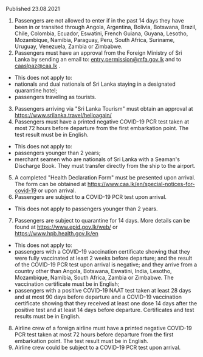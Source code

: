 Published 23.08.2021
1. Passengers are not allowed to enter if in the past 14 days they have been in or transited through Angola, Argentina, Bolivia, Botswana, Brazil, Chile, Colombia, Ecuador, Eswatini, French Guiana, Guyana, Lesotho, Mozambique, Namibia, Paraguay, Peru, South Africa, Suriname, Uruguay, Venezuela, Zambia or Zimbabwe.
2. Passengers must have an approval from the Foreign Ministry of Sri Lanka by sending an email to: <a href="mailto:entry.permission@mfa.gov.lk">entry.permission@mfa.gov.lk</a> and to <a href="mailto:caaslpaz@caa.lk">caaslpaz@caa.lk</a> .
- This does not apply to:
- nationals and dual nationals of Sri Lanka staying in a designated quarantine hotel;
- passengers traveling as tourists.
3. Passengers arriving via "Sri Lanka Tourism" must obtain an approval at <a href="https://www.srilanka.travel/helloagain/">https://www.srilanka.travel/helloagain/</a> 
4. Passengers must have a printed negative COVID-19 PCR test taken at most 72 hours before departure from the first embarkation point. The test result must be in English.
- This does not apply to:
- passengers younger than 2 years;
- merchant seamen who are nationals of Sri Lanka with a Seaman's Discharge Book. They must transfer directly from the ship to the airport.
5. A completed "Health Declaration Form" must be presented upon arrival. The form can be obtained at <a href="https://www.caa.lk/en/special-notices-for-covid-19">https://www.caa.lk/en/special-notices-for-covid-19</a> or upon arrival.
6. Passengers are subject to a COVID-19 PCR test upon arrival.
- This does not apply to passengers younger than 2 years.
7. Passengers are subject to quarantine for 14 days. More details can be found at <a href="https://www.epid.gov.lk/web/">https://www.epid.gov.lk/web/</a> or <a href="https://www.hpb.health.gov.lk/en">https://www.hpb.health.gov.lk/en</a> 
- This does not apply to:
- passengers with a COVID-19 vaccination certificate showing that they were fully vaccinated at least 2 weeks before departure; and the result of the COVID-19 PCR test upon arrival is negative; and they arrive from a country other than Angola, Botswana, Eswatini, India, Lesotho, Mozambique, Namibia, South Africa, Zambia or Zimbabwe. The vaccination certificate must be in English;
- passengers with a positive COVID-19 NAAT test taken at least 28 days and at most 90 days before departure and a COVID-19 vaccination certificate showing that they received at least one dose 14 days after the positive test and at least 14 days before departure. Certificates and test results must be in English.
8. Airline crew of a foreign airline must have a printed negative COVID-19 PCR test taken at most 72 hours before departure from the first embarkation point. The test result must be in English.
9. Airline crew could be subject to a COVID-19 PCR test upon arrival.

